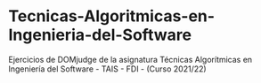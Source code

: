 # Tecnicas-Algoritmicas-en-Ingenieria-del-Software
Ejercicios de DOMjudge de la asignatura Técnicas Algorítmicas en Ingeniería del Software - TAIS - FDI - (Curso 2021/22)
